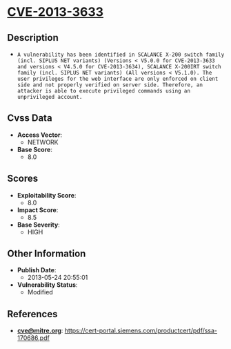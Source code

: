 
# [CVE-2013-3633](https://cert-portal.siemens.com/productcert/pdf/ssa-170686.pdf)

## Description

- `A vulnerability has been identified in SCALANCE X-200 switch family (incl. SIPLUS NET variants) (Versions < V5.0.0 for CVE-2013-3633 and versions < V4.5.0 for CVE-2013-3634), SCALANCE X-200IRT switch family (incl. SIPLUS NET variants) (All versions < V5.1.0). The user privileges for the web interface are only enforced on client side and not properly verified on server side. Therefore, an attacker is able to execute privileged commands using an unprivileged account.`

## Cvss Data

- **Access Vector**:
  - NETWORK
- **Base Score**:
  - 8.0

## Scores

- **Exploitability Score**:
  - 8.0
- **Impact Score**:
  - 8.5
- **Base Severity**:
  - HIGH

## Other Information

- **Publish Date**:
  - 2013-05-24 20:55:01
- **Vulnerability Status**:
  - Modified

## References

- **cve@mitre.org**: https://cert-portal.siemens.com/productcert/pdf/ssa-170686.pdf

